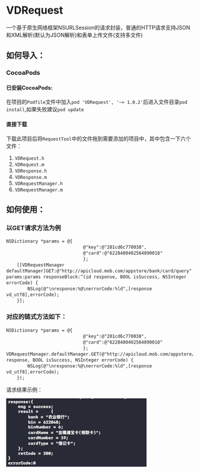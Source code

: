 # VDRequest
一个基于原生网络框架NSURLSession的请求封装，普通的HTTP请求支持JSON和XML解析(默认为JSON解析)和表单上传文件(支持多文件)

## 如何导入：
### CocoaPods
#### 已安装CocoaPods:
在项目的`Podfile`文件中加入`pod 'VDRequest', '~> 1.0.2'`后进入文件目录`pod install`,如果失败建议`pod update`
#### 直接下载
下载此项目后将`RequestTool`中的文件拖到需要添加的项目中，其中包含一下六个文件：

1. `VDRequest.h`
2. `VDRequest.m`
3. `VDResponse.h`
4. `VDResponse.m`
5. `VDRequestManager.h`
6. `VDRequestManager.m`

## 如何使用：
### 以GET请求方法为例

````
NSDictionary *params = @{
                             @"key":@"201cd6c770038",
                             @"card":@"6228480402564890018"
                             };
    [[VDRequestManager defaultManager]GET:@"http://apicloud.mob.com/appstore/bank/card/query" params:params responseBlock:^(id response, BOOL isSuccess, NSInteger errorCode) {
        NSLog(@"\nresponse:%@\nerrorCode:%ld",[response vd_utf8],errorCode);
    }];
````

### 对应的链式方法如下：

```
NSDictionary *params = @{
                             @"key":@"201cd6c770038",
                             @"card":@"6228480402564890018"
                             };
VDRequestManager.defaultManager.GET(@"http://apicloud.mob.com/appstore/bank/card/query",params,^(id response, BOOL isSuccess, NSInteger errorCode) {
        NSLog(@"\nresponse:%@\nerrorCode:%ld",[response vd_utf8],errorCode);
    });
```
请求结果示例：

![请求结果示例](https://github.com/VolientDuan/VDRequest/blob/master/sources/img/eg/get_response.png)
